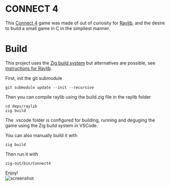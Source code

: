 # CONNECT 4

This [Connect 4](https://en.wikipedia.org/wiki/Connect_Four) game was made of out of curiosity for [Raylib](https://www.raylib.com/), and the desire to build a small game in C in the simpliest manner.  

# Build
This project uses the [Zig build system](https://ziglang.org/learn/build-system/) but alternatives are possible, see [instructions for Raylib](https://github.com/raysan5/raylib?tab=readme-ov-file#build-and-installation). 

First, init the git submodule
````
git submodule update --init --recursive
````
Then you can compile raylib using the build.zig file in the raylib folder
````
cd deps/raylib
zig build
```` 

The .vscode folder is configured for building, running and deguging the game using the Zig build system in VSCode.  

You can also manually build it with
````
zig build
````
Then run it with
````
zig-out/bin/Connect4
````

Enjoy!  
![screenshot](https://github.com/Waissi/Connect4-game-classic/blob/94ff2414398734323a024e858772bcfd20b93175/Screenshot.png)
